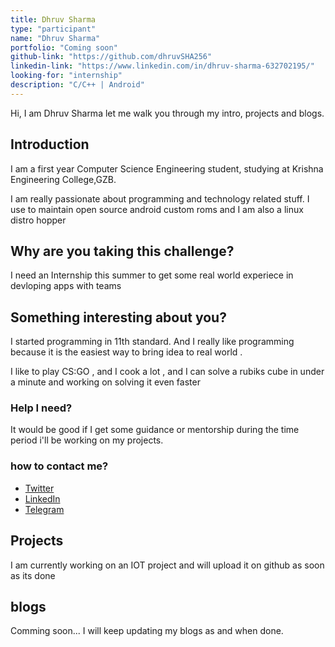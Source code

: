 ```yaml
---
title: Dhruv Sharma
type: "participant"
name: "Dhruv Sharma"
portfolio: "Coming soon"
github-link: "https://github.com/dhruvSHA256"
linkedin-link: "https://www.linkedin.com/in/dhruv-sharma-632702195/"
looking-for: "internship"
description: "C/C++ | Android"
---
```


Hi, I am Dhruv Sharma let me walk you through my intro, projects and blogs.

## Introduction

I am a first year Computer Science Engineering student, studying at Krishna Engineering College,GZB.

I am really passionate about programming and technology related stuff. I use to maintain open source android custom roms and I am also a linux distro hopper

## Why are you taking this challenge?

I need an Internship this summer to get some real world experiece in devloping apps with teams
## Something interesting about you?

I started programming in 11th standard. And I really like programming because it is the easiest way to bring idea to real world .

I like to play CS:GO , and I cook a lot , and I can solve a rubiks cube in under a minute and working on solving it even faster 

### Help I need?

It would be good if I get some guidance or mentorship during the time period i'll be working on my projects.

### how to contact me?

- [Twitter](https://twitter.com/0lympu5)
- [LinkedIn](https://www.linkedin.com/in/dhruv-sharma-632702195/)
- [Telegram](https://telegram.me/d_dhruv)

## Projects
I am currently working on an IOT project and will upload it on github as soon as its done

## blogs
Comming soon...
I will keep updating my blogs as and when done.


